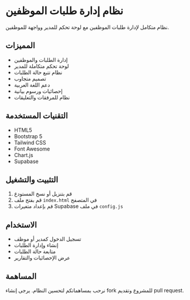 # نظام إدارة طلبات الموظفين

نظام متكامل لإدارة طلبات الموظفين مع لوحة تحكم للمدير وواجهة للموظفين.

## المميزات
- إدارة الطلبات والموظفين
- لوحة تحكم متكاملة للمدير
- نظام تتبع حالة الطلبات
- تصميم متجاوب
- دعم اللغة العربية
- إحصائيات ورسوم بيانية
- نظام للمرفقات والتعليقات

## التقنيات المستخدمة
- HTML5
- Bootstrap 5
- Tailwind CSS
- Font Awesome
- Chart.js
- Supabase

## التثبيت والتشغيل
1. قم بتنزيل أو نسخ المستودع
2. قم بفتح ملف `index.html` في المتصفح
3. قم بإعداد متغيرات Supabase في ملف `config.js`

## الاستخدام
- تسجيل الدخول كمدير أو موظف
- إنشاء وإدارة الطلبات
- متابعة حالة الطلبات
- عرض الإحصائيات والتقارير

## المساهمة
نرحب بمساهماتكم لتحسين النظام. يرجى إنشاء fork للمشروع وتقديم pull request.
